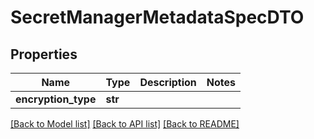 # SecretManagerMetadataSpecDTO

## Properties
Name | Type | Description | Notes
------------ | ------------- | ------------- | -------------
**encryption_type** | **str** |  | 

[[Back to Model list]](../README.md#documentation-for-models) [[Back to API list]](../README.md#documentation-for-api-endpoints) [[Back to README]](../README.md)

